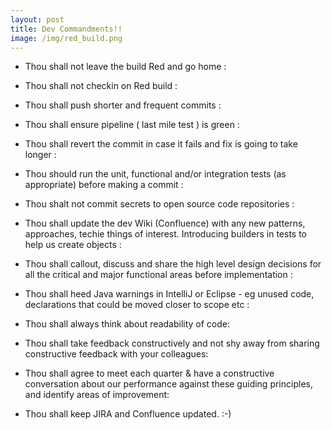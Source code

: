 ```yaml
---
layout: post
title: Dev Commandments!! 
image: /img/red_build.png
---
```


*  Thou shall not leave the build Red and go home : 
  
*  Thou shall not checkin on Red build : 
  
*  Thou shall push shorter and frequent commits :  
  
*  Thou shall ensure pipeline ( last mile test ) is green :  
  
*  Thou shall revert the commit in case it fails and fix is going to take longer :  
  
*  Thou should run the unit, functional and/or integration tests (as appropriate) before making a commit :   

*  Thou shalt not commit secrets to open source code repositories : 
  
*  Thou shall update the dev Wiki (Confluence) with any new patterns, approaches, techie things of interest. Introducing builders in tests to help us create objects :  
  
*  Thou shall callout, discuss and share the high level design decisions for all the critical and major functional areas before implementation : 
   
*  Thou shall heed Java warnings in IntelliJ or Eclipse  - eg unused code, declarations that could be moved closer to scope etc : 
  
*  Thou shall always think about readability of code:
  
*  Thou shall take feedback constructively and not shy away from sharing constructive feedback with your colleagues:
  
*  Thou shall agree to meet each quarter & have a constructive conversation about our performance against these guiding principles, and identify areas of improvement:
  
*  Thou shall keep JIRA and Confluence updated. :-)


